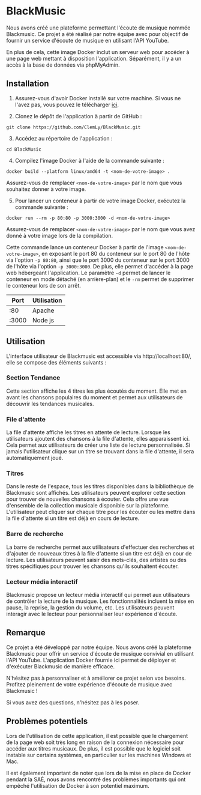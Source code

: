 # BlackMusic

Nous avons créé une plateforme permettant l'écoute de musique nommée Blackmusic. Ce projet a été réalisé par notre équipe avec pour objectif de fournir un service d'écoute de musique en utilisant l'API YouTube.

En plus de cela, cette image Docker inclut un serveur web pour accéder à une page web mettant à disposition l'application.
Séparément, il y a un accès à la base de données via phpMyAdmin.


## Installation

1. Assurez-vous d'avoir Docker installé sur votre machine. Si vous ne l'avez pas, vous pouvez le télécharger [ici](https://www.docker.com/products/docker-desktop).

2. Clonez le dépôt de l'application à partir de GitHub :

```shell
git clone https://github.com/ClemLy/BlackMusic.git
```

3. Accédez au répertoire de l'application :

```shell
cd BlackMusic
```

4. Compilez l'image Docker à l'aide de la commande suivante :

```shell
docker build --platform linux/amd64 -t <nom-de-votre-image> .
```

Assurez-vous de remplacer `<nom-de-votre-image>` par le nom que vous souhaitez donner à votre image.

5. Pour lancer un conteneur à partir de votre image Docker, exécutez la commande suivante :

```shell
docker run --rm -p 80:80 -p 3000:3000 -d <nom-de-votre-image>
```

Assurez-vous de remplacer `<nom-de-votre-image>` par le nom que vous avez donné à votre image lors de la compilation.

Cette commande lance un conteneur Docker à partir de l'image `<nom-de-votre-image>`, en exposant le port 80 du conteneur sur le port 80 de l'hôte via l'option `-p 80:80`, ainsi que le port 3000 du conteneur sur le port 3000 de l'hôte via l'option `-p 3000:3000`. De plus, elle permet d'accéder à la page web hébergeant l'application. Le paramètre `-d` permet de lancer le conteneur en mode détaché (en arrière-plan) et le `-rm` permet de supprimer le conteneur lors de son arrêt.


|Port|Utilisation  |
|--|--|
| :80 | Apache |
| :3000 | Node js |


## Utilisation

L'interface utilisateur de Blackmusic est accessible via http://localhost:80/, elle se compose des éléments suivants :

### Section Tendance
Cette section affiche les 4 titres les plus écoutés du moment. Elle met en avant les chansons populaires du moment et permet aux utilisateurs de découvrir les tendances musicales.

### File d'attente
La file d'attente affiche les titres en attente de lecture. Lorsque les utilisateurs ajoutent des chansons à la file d'attente, elles apparaissent ici. Cela permet aux utilisateurs de créer une liste de lecture personnalisée. Si jamais l'utilisateur clique sur un titre se trouvant dans la file d'attente, il sera automatiquement joué.

### Titres
Dans le reste de l'espace, tous les titres disponibles dans la bibliothèque de Blackmusic sont affichés. Les utilisateurs peuvent explorer cette section pour trouver de nouvelles chansons à écouter. Cela offre une vue d'ensemble de la collection musicale disponible sur la plateforme. L'utilisateur peut cliquer sur chaque titre pour les écouter ou les mettre dans la file d'attente si un titre est déjà en cours de lecture.

### Barre de recherche
La barre de recherche permet aux utilisateurs d'effectuer des recherches et d'ajouter de nouveaux titres à la file d'attente si un titre est déjà en cour de lecture. Les utilisateurs peuvent saisir des mots-clés, des artistes ou des titres spécifiques pour trouver les chansons qu'ils souhaitent écouter.

### Lecteur média interactif
Blackmusic propose un lecteur média interactif qui permet aux utilisateurs de contrôler la lecture de la musique. Les fonctionnalités incluent la mise en pause, la reprise, la gestion du volume, etc. Les utilisateurs peuvent interagir avec le lecteur pour personnaliser leur expérience d'écoute.


## Remarque

Ce projet a été développé par notre équipe. Nous avons créé la plateforme Blackmusic pour offrir un service d'écoute de musique convivial en utilisant l'API YouTube. L'application Docker fournie ici permet de déployer et d'exécuter Blackmusic de manière efficace.

N'hésitez pas à personnaliser et à améliorer ce projet selon vos besoins.
Profitez pleinement de votre expérience d'écoute de musique avec Blackmusic !

Si vous avez des questions, n'hésitez pas à les poser.


## Problèmes potentiels

Lors de l'utilisation de cette application, il est possible que le chargement de la page web soit très long en raison de la connexion nécessaire pour accéder aux titres musicaux. De plus, il est possible que le logiciel soit instable sur certains systèmes, en particulier sur les machines Windows et Mac.

Il est également important de noter que lors de la mise en place de Docker pendant la SAÉ, nous avons rencontré des problèmes importants qui ont empêché l'utilisation de Docker à son potentiel maximum.

